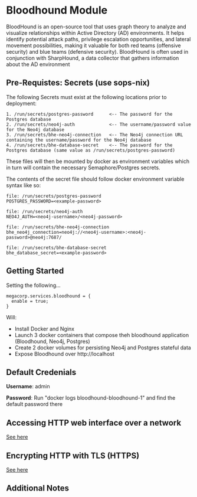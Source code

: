 # Bloodhound Module
BloodHound is an open-source tool that uses graph theory to analyze and visualize relationships within Active Directory (AD) environments. It helps identify potential attack paths, privilege escalation opportunities, and lateral movement possibilities, making it valuable for both red teams (offensive security) and blue teams (defensive security). BloodHound is often used in conjunction with SharpHound, a data collector that gathers information about the AD environment

## Pre-Requistes: Secrets (use sops-nix)
The following Secrets must exist at the following locations prior to deployment:
```
1. /run/secrets/postgres-password      <-- The password for the Postgres database
2. /run/secrets/neo4j-auth             <-- The username/password value for the Neo4j database
3. /run/secrets/bhe-neo4j-connection   <-- The Neo4j connection URL containing the username/password for the Neo4j database
4. /run/secrets/bhe-database-secret    <-- The password for the Postgres database (same value as /run/secrets/postgres-password)
```

These files will then be mounted by docker as environment variables which in turn will contain the necessary Semaphore/Postgres secrets.

The contents of the secret file should follow docker environment variable syntax like so:

```
file: /run/secrets/postgres-password
POSTGRES_PASSWORD=<example-password>

file: /run/secrets/neo4j-auth
NEO4J_AUTH=<neo4j-username>/<neo4j-password>

file: /run/secrets/bhe-neo4j-connection
bhe_neo4j_connection=neo4j://<neo4j-username>:<neo4j-password>@neo4j:7687/

file: /run/secrets/bhe-database-secret
bhe_database_secret=<example-password>
```


## Getting Started
Setting the following...
```
megacorp.services.bloodhound = {
  enable = true;
}
```
Will:
- Install Docker and Nginx
- Launch 3 docker containers that compose theh bloodhound application (Bloodhound, Neo4j, Postgres)
- Create 2 docker volumes for persisting Neo4j and Postgres stateful data
- Expose Bloodhound over http://localhost

## Default Credenials
**Username**: admin

**Password**: Run "docker logs bloodhound-bloodhound-1" and find the default password there

## Accessing HTTP web interface over a network
[See here](https://github.com/rapture-mc/mgc-nixos/tree/main/docs/making-services-accessible-via-network.md)

## Encrypting HTTP with TLS (HTTPS)
[See here](https://github.com/rapture-mc/mgc-nixos/tree/main/modules/_shared/nginx)

## Additional Notes
